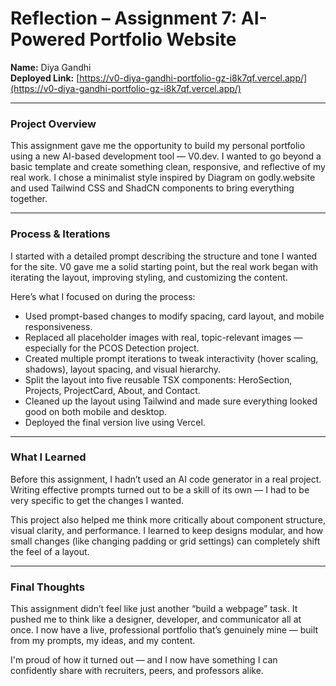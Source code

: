 # Reflection – Assignment 7: AI-Powered Portfolio Website

**Name:** Diya Gandhi  
**Deployed Link:** [https://v0-diya-gandhi-portfolio-gz-i8k7qf.vercel.app/](https://v0-diya-gandhi-portfolio-gz-i8k7qf.vercel.app/)

---

### Project Overview

This assignment gave me the opportunity to build my personal portfolio using a new AI-based development tool — V0.dev. I wanted to go beyond a basic template and create something clean, responsive, and reflective of my real work. I chose a minimalist style inspired by Diagram on godly.website and used Tailwind CSS and ShadCN components to bring everything together.

---

### Process & Iterations

I started with a detailed prompt describing the structure and tone I wanted for the site. V0 gave me a solid starting point, but the real work began with iterating the layout, improving styling, and customizing the content.

Here’s what I focused on during the process:
- Used prompt-based changes to modify spacing, card layout, and mobile responsiveness.
- Replaced all placeholder images with real, topic-relevant images — especially for the PCOS Detection project.
- Created multiple prompt iterations to tweak interactivity (hover scaling, shadows), layout spacing, and visual hierarchy.
- Split the layout into five reusable TSX components: HeroSection, Projects, ProjectCard, About, and Contact.
- Cleaned up the layout using Tailwind and made sure everything looked good on both mobile and desktop.
- Deployed the final version live using Vercel.

---

### What I Learned

Before this assignment, I hadn’t used an AI code generator in a real project. Writing effective prompts turned out to be a skill of its own — I had to be very specific to get the changes I wanted.

This project also helped me think more critically about component structure, visual clarity, and performance. I learned to keep designs modular, and how small changes (like changing padding or grid settings) can completely shift the feel of a layout.

---

### Final Thoughts

This assignment didn’t feel like just another “build a webpage” task. It pushed me to think like a designer, developer, and communicator all at once. I now have a live, professional portfolio that’s genuinely mine — built from my prompts, my ideas, and my content.

I'm proud of how it turned out — and I now have something I can confidently share with recruiters, peers, and professors alike.
